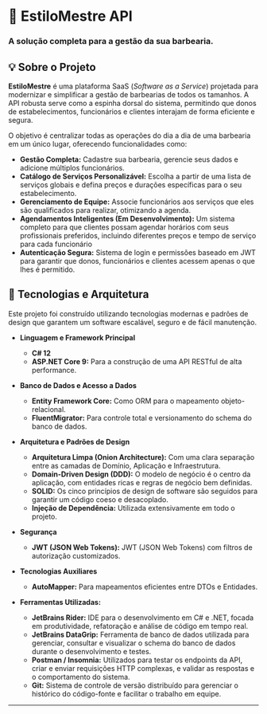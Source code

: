 # 💈 EstiloMestre API

### A solução completa para a gestão da sua barbearia.

## 💡 Sobre o Projeto

**EstiloMestre** é uma plataforma SaaS (*Software as a Service*) projetada para modernizar e simplificar a gestão de barbearias de todos os tamanhos. A API robusta serve como a espinha dorsal do sistema, permitindo que donos de estabelecimentos, funcionários e clientes interajam de forma eficiente e segura.

O objetivo é centralizar todas as operações do dia a dia de uma barbearia em um único lugar, oferecendo funcionalidades como:

* **Gestão Completa:** Cadastre sua barbearia, gerencie seus dados e adicione múltiplos funcionários.
* **Catálogo de Serviços Personalizável:** Escolha a partir de uma lista de serviços globais e defina preços e durações específicas para o seu estabelecimento.
* **Gerenciamento de Equipe:** Associe funcionários aos serviços que eles são qualificados para realizar, otimizando a agenda.
* **Agendamentos Inteligentes (Em Desenvolvimento):** Um sistema completo para que clientes possam agendar horários com seus profissionais preferidos, incluindo diferentes preços e tempo de serviço para cada funcionário
* **Autenticação Segura:** Sistema de login e permissões baseado em JWT para garantir que donos, funcionários e clientes acessem apenas o que lhes é permitido.

## 🚀 Tecnologias e Arquitetura

Este projeto foi construído utilizando tecnologias modernas e padrões de design que garantem um software escalável, seguro e de fácil manutenção.

* **Linguagem e Framework Principal**
    * **C# 12**
    * **ASP.NET Core 9:** Para a construção de uma API RESTful de alta performance.

* **Banco de Dados e Acesso a Dados**
    * **Entity Framework Core:** Como ORM para o mapeamento objeto-relacional.
    * **FluentMigrator:** Para controle total e versionamento do schema do banco de dados.

* **Arquitetura e Padrões de Design**
    * **Arquitetura Limpa (Onion Architecture):** Com uma clara separação entre as camadas de Domínio, Aplicação e Infraestrutura.
    * **Domain-Driven Design (DDD):** O modelo de negócio é o centro da aplicação, com entidades ricas e regras de negócio bem definidas.
    * **SOLID:** Os cinco princípios de design de software são seguidos para garantir um código coeso e desacoplado.
    * **Injeção de Dependência:** Utilizada extensivamente em todo o projeto.

* **Segurança**
    * **JWT (JSON Web Tokens):** JWT (JSON Web Tokens) com filtros de autorização customizados.

* **Tecnologias Auxiliares**
    * **AutoMapper:** Para mapeamentos eficientes entre DTOs e Entidades.
 
* **Ferramentas Utilizadas:**
    * **JetBrains Rider:** IDE para o desenvolvimento em C# e .NET, focada em produtividade, refatoração e análise de código em tempo real.
    * **JetBrains DataGrip:** Ferramenta de banco de dados utilizada para gerenciar, consultar e visualizar o schema do banco de dados durante o desenvolvimento e testes.
    * **Postman / Insomnia:** Utilizados para testar os endpoints da API, criar e enviar requisições HTTP complexas, e validar as respostas e o comportamento do sistema.
    * **Git:** Sistema de controle de versão distribuído para gerenciar o histórico do código-fonte e facilitar o trabalho em equipe.
---
